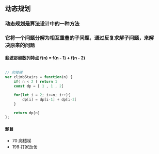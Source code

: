 ## 动态规划

### 动态规划是算法设计中的一种方法

### 它将一个问题分解为相互重叠的子问题，通过反复求解子问题，来解决原来的问题

#### 斐波那契数列特点 f(n) = f(n - 1) + f(n - 2)

```javascript

// 爬楼梯
var climbStairs = function(n) {
    if( n < 2 ) return 1
    const dp = [ 1 , 1 , 2]

    for(let i = 2; i<=n; i++){
        dp[i] = dp[i-1] + dp[i-2]
    }

    return dp[n]
};
```

#### 题目

- 70 爬楼梯
- 198 打家劫舍

